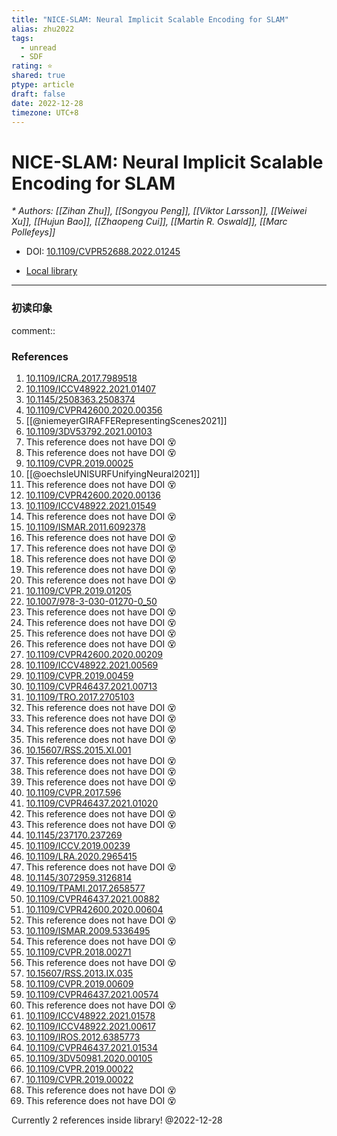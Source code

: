 ```yaml
---
title: "NICE-SLAM: Neural Implicit Scalable Encoding for SLAM"
alias: zhu2022
tags:
  - unread
  - SDF
rating: ⭐
shared: true
ptype: article
draft: false
date: 2022-12-28
timezone: UTC+8
---
```



# NICE-SLAM: Neural Implicit Scalable Encoding for SLAM
<cite>* Authors: [[Zihan Zhu]], [[Songyou Peng]], [[Viktor Larsson]], [[Weiwei Xu]], [[Hujun Bao]], [[Zhaopeng Cui]], [[Martin R. Oswald]], [[Marc Pollefeys]]</cite>

* DOI: [10.1109/CVPR52688.2022.01245](https://doi.org/10.1109/CVPR52688.2022.01245)

* [Local library](zotero://select/items/1_VYI29WCH)

***

### 初读印象

comment:: 



### References

1. [10.1109/ICRA.2017.7989518](https://doi.org/10.1109/ICRA.2017.7989518)
2. [10.1109/ICCV48922.2021.01407](https://doi.org/10.1109/ICCV48922.2021.01407)
3. [10.1145/2508363.2508374](https://doi.org/10.1145/2508363.2508374)
4. [10.1109/CVPR42600.2020.00356](https://doi.org/10.1109/CVPR42600.2020.00356)
5. [[@niemeyerGIRAFFERepresentingScenes2021]]
6. [10.1109/3DV53792.2021.00103](https://doi.org/10.1109/3DV53792.2021.00103)
7. This reference does not have DOI 😵
8. This reference does not have DOI 😵
9. [10.1109/CVPR.2019.00025](https://doi.org/10.1109/CVPR.2019.00025)
10. [[@oechsleUNISURFUnifyingNeural2021]]
11. This reference does not have DOI 😵
12. [10.1109/CVPR42600.2020.00136](https://doi.org/10.1109/CVPR42600.2020.00136)
13. [10.1109/ICCV48922.2021.01549](https://doi.org/10.1109/ICCV48922.2021.01549)
14. This reference does not have DOI 😵
15. [10.1109/ISMAR.2011.6092378](https://doi.org/10.1109/ISMAR.2011.6092378)
16. This reference does not have DOI 😵
17. This reference does not have DOI 😵
18. This reference does not have DOI 😵
19. This reference does not have DOI 😵
20. This reference does not have DOI 😵
21. [10.1109/CVPR.2019.01205](https://doi.org/10.1109/CVPR.2019.01205)
22. [10.1007/978-3-030-01270-0_50](https://doi.org/10.1007/978-3-030-01270-0_50)
23. This reference does not have DOI 😵
24. This reference does not have DOI 😵
25. This reference does not have DOI 😵
26. This reference does not have DOI 😵
27. [10.1109/CVPR42600.2020.00209](https://doi.org/10.1109/CVPR42600.2020.00209)
28. [10.1109/ICCV48922.2021.00569](https://doi.org/10.1109/ICCV48922.2021.00569)
29. [10.1109/CVPR.2019.00459](https://doi.org/10.1109/CVPR.2019.00459)
30. [10.1109/CVPR46437.2021.00713](https://doi.org/10.1109/CVPR46437.2021.00713)
31. [10.1109/TRO.2017.2705103](https://doi.org/10.1109/TRO.2017.2705103)
32. This reference does not have DOI 😵
33. This reference does not have DOI 😵
34. This reference does not have DOI 😵
35. This reference does not have DOI 😵
36. [10.15607/RSS.2015.XI.001](https://doi.org/10.15607/RSS.2015.XI.001)
37. This reference does not have DOI 😵
38. This reference does not have DOI 😵
39. This reference does not have DOI 😵
40. [10.1109/CVPR.2017.596](https://doi.org/10.1109/CVPR.2017.596)
41. [10.1109/CVPR46437.2021.01020](https://doi.org/10.1109/CVPR46437.2021.01020)
42. This reference does not have DOI 😵
43. This reference does not have DOI 😵
44. [10.1145/237170.237269](https://doi.org/10.1145/237170.237269)
45. [10.1109/ICCV.2019.00239](https://doi.org/10.1109/ICCV.2019.00239)
46. [10.1109/LRA.2020.2965415](https://doi.org/10.1109/LRA.2020.2965415)
47. This reference does not have DOI 😵
48. [10.1145/3072959.3126814](https://doi.org/10.1145/3072959.3126814)
49. [10.1109/TPAMI.2017.2658577](https://doi.org/10.1109/TPAMI.2017.2658577)
50. [10.1109/CVPR46437.2021.00882](https://doi.org/10.1109/CVPR46437.2021.00882)
51. [10.1109/CVPR42600.2020.00604](https://doi.org/10.1109/CVPR42600.2020.00604)
52. This reference does not have DOI 😵
53. [10.1109/ISMAR.2009.5336495](https://doi.org/10.1109/ISMAR.2009.5336495)
54. This reference does not have DOI 😵
55. [10.1109/CVPR.2018.00271](https://doi.org/10.1109/CVPR.2018.00271)
56. This reference does not have DOI 😵
57. [10.15607/RSS.2013.IX.035](https://doi.org/10.15607/RSS.2013.IX.035)
58. [10.1109/CVPR.2019.00609](https://doi.org/10.1109/CVPR.2019.00609)
59. [10.1109/CVPR46437.2021.00574](https://doi.org/10.1109/CVPR46437.2021.00574)
60. This reference does not have DOI 😵
61. [10.1109/ICCV48922.2021.01578](https://doi.org/10.1109/ICCV48922.2021.01578)
62. [10.1109/ICCV48922.2021.00617](https://doi.org/10.1109/ICCV48922.2021.00617)
63. [10.1109/IROS.2012.6385773](https://doi.org/10.1109/IROS.2012.6385773)
64. [10.1109/CVPR46437.2021.01534](https://doi.org/10.1109/CVPR46437.2021.01534)
65. [10.1109/3DV50981.2020.00105](https://doi.org/10.1109/3DV50981.2020.00105)
66. [10.1109/CVPR.2019.00022](https://doi.org/10.1109/CVPR.2019.00022)
67. [10.1109/CVPR.2019.00022](https://doi.org/10.1109/CVPR.2019.00022)
68. This reference does not have DOI 😵
69. This reference does not have DOI 😵

 Currently 2 references inside library! @2022-12-28